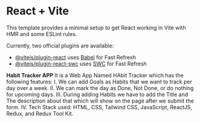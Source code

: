 # React + Vite

This template provides a minimal setup to get React working in Vite with HMR and some ESLint rules.

Currently, two official plugins are available:

- [@vitejs/plugin-react](https://github.com/vitejs/vite-plugin-react/blob/main/packages/plugin-react/README.md) uses [Babel](https://babeljs.io/) for Fast Refresh
- [@vitejs/plugin-react-swc](https://github.com/vitejs/vite-plugin-react-swc) uses [SWC](https://swc.rs/) for Fast Refresh


**Habit Tracker APP**
 It is a Web App Named HAbit Tracker which has the following  features:
   I. We can add Goals as Habits that we want to track per day over a week.
   II. We can mark the day as Done, Not Done, or do nothing for upcoming days.
   III. During adding Habits we have to add the Title and The description about that which will show on the page after we submit the form.
   IV. Tech Stack used: HTML, CSS, Tailwind CSS, JavaScript, ReactJS, Redux, and Redux Tool Kit.
   
